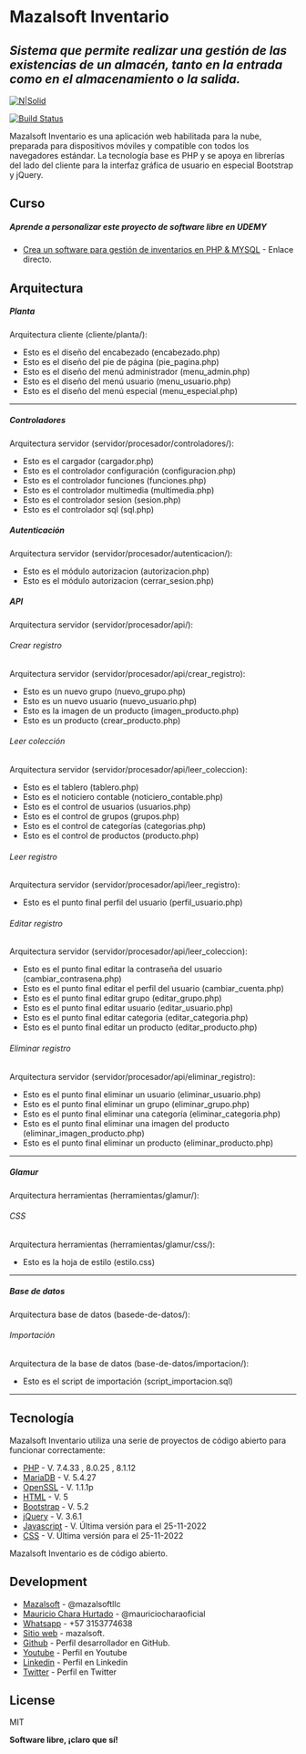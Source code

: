 # Mazalsoft Inventario
## _Sistema que permite realizar una gestión de las existencias de un almacén, tanto en la entrada como en el almacenamiento o la salida._

[![N|Solid](https://i.ibb.co/Bnm7LQP/logo-leeme-mazalsoft-inventario.png)](https://mazalsoft.xyz/inventario/)

[![Build Status](https://travis-ci.org/joemccann/dillinger.svg?branch=master)](https://mazalsoft.xyz/inventario/estado)

Mazalsoft Inventario es una aplicación web habilitada para la nube, preparada para dispositivos móviles y compatible con todos los navegadores estándar.
La tecnología base es PHP y se apoya en librerías del lado del cliente para la interfaz gráfica de usuario en especial Bootstrap y jQuery.

## Curso
##### Aprende a personalizar este proyecto de software libre en UDEMY
- [Crea un software para gestión de inventarios en PHP & MYSQL](https://www.udemy.com/course/mazalsoft-inventario-php-mysql/?referralCode=0EC56E3F9FC6DF4CB6E9) - Enlace directo.

## Arquitectura

##### Planta
Arquitectura cliente (cliente/planta/):

- Esto es el diseño del encabezado (encabezado.php)
- Esto es el diseño del pie de página (pie_pagina.php)
- Esto es el diseño del menú administrador (menu_admin.php)
- Esto es el diseño del menú usuario (menu_usuario.php)
- Esto es el diseño del menú especial (menu_especial.php)
_____________________
##### Controladores
Arquitectura servidor (servidor/procesador/controladores/):


- Esto es el cargador (cargador.php)
- Esto es el controlador configuración (configuracion.php)
- Esto es el controlador funciones (funciones.php)
- Esto es el controlador multimedia (multimedia.php)
- Esto es el controlador sesion (sesion.php)
- Esto es el controlador sql (sql.php)

##### Autenticación
Arquitectura servidor (servidor/procesador/autenticacion/):

- Esto es el módulo autorizacion (autorizacion.php)
- Esto es el módulo autorizacion (cerrar_sesion.php)

##### API
Arquitectura servidor (servidor/procesador/api/):

###### Crear registro
Arquitectura servidor (servidor/procesador/api/crear_registro):

- Esto es un nuevo grupo (nuevo_grupo.php)
- Esto es un nuevo usuario (nuevo_usuario.php)
- Esto es la imagen de un producto (imagen_producto.php)
- Esto es un producto (crear_producto.php)


###### Leer colección
Arquitectura servidor (servidor/procesador/api/leer_coleccion):

- Esto es el tablero (tablero.php)
- Esto es el noticiero contable (noticiero_contable.php)
- Esto es el control de usuarios (usuarios.php)
- Esto es el control de grupos (grupos.php)
- Esto es el control de categorías (categorias.php)
- Esto es el control de productos (producto.php)

###### Leer registro
Arquitectura servidor (servidor/procesador/api/leer_registro):

- Esto es el punto final perfil del usuario (perfil_usuario.php)

###### Editar registro
Arquitectura servidor (servidor/procesador/api/leer_coleccion):

- Esto es el punto final editar la contraseña del usuario (cambiar_contrasena.php)
- Esto es el punto final editar el perfil del usuario (cambiar_cuenta.php)
- Esto es el punto final editar grupo (editar_grupo.php)
- Esto es el punto final editar usuario (editar_usuario.php)
- Esto es el punto final editar categoria (editar_categoria.php)
- Esto es el punto final editar un producto (editar_producto.php)



###### Eliminar registro
Arquitectura servidor (servidor/procesador/api/eliminar_registro):

- Esto es el punto final eliminar un usuario (eliminar_usuario.php)
- Esto es el punto final eliminar un grupo (eliminar_grupo.php)
- Esto es el punto final eliminar una categoría (eliminar_categoria.php)
- Esto es el punto final eliminar una imagen del producto (eliminar_imagen_producto.php)
- Esto es el punto final eliminar un producto (eliminar_producto.php)


_____________________
##### Glamur
Arquitectura herramientas (herramientas/glamur/):

###### CSS
Arquitectura herramientas (herramientas/glamur/css/):

- Esto es la hoja de estilo (estilo.css)
_____________________
##### Base de datos
Arquitectura base de datos (basede-de-datos/):

###### Importación
Arquitectura de la base de datos (base-de-datos/importacion/):
- Esto es el script de importación (script_importacion.sql)
_____________________

## Tecnología

Mazalsoft Inventario utiliza una serie de proyectos de código abierto para funcionar correctamente:
- [PHP](https://www.php.net/) - V. 7.4.33 , 8.0.25 , 8.1.12
- [MariaDB](https://www.php.net/) - V. 5.4.27
- [OpenSSL](https://www.openssl.org/) - V. 1.1.1p 
- [HTML](https://developer.mozilla.org/es/docs/Web/HTML) - V. 5 
- [Bootstrap](https://getbootstrap.com/) - V. 5.2
- [jQuery](https://jquery.com/) - V. 3.6.1
- [Javascript](https://www.javascript.com) - V. Última versión para el 25-11-2022
- [CSS](https://developer.mozilla.org/es/docs/Learn/Getting_started_with_the_web/CSS_basics) - V. Última versión para el 25-11-2022

Mazalsoft Inventario es de código abierto.

## Development
- [Mazalsoft](https://mazalsoft.xyz) - @mazalsoftllc
- [Mauricio Chara Hurtado](https://www.linkedin.com/in/mazalsoft) - @mauriciocharaoficial
- [Whatsapp](https://wa.link/125i7q) - +57 3153774638
- [Sitio web](https://www.mazalsoft.xyz) - mazalsoft.
- [Github](https://github.com/mazalsoft) - Perfil desarrollador en GitHub.
- [Youtube](https://www.youtube.com/@mazalsoftllc) - Perfil en Youtube
- [Linkedin](https://www.linkedin.com/in/mazalsoft) - Perfil en Linkedin
- [Twitter](https://www.twitter.com/mazalsoftllc) - Perfil en Twitter

## License

MIT

**Software libre, ¡claro que sí!**